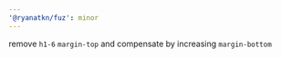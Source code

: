 ```yaml
---
'@ryanatkn/fuz': minor
---
```


remove `h1-6` `margin-top` and compensate by increasing `margin-bottom`
